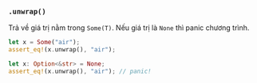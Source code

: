 ### `.unwrap()`

Trả về giá trị nằm trong `Some(T)`. Nếu giá trị là `None` thì panic chương trình. 

```rust
let x = Some("air");
assert_eq!(x.unwrap(), "air");

let x: Option<&str> = None;
assert_eq!(x.unwrap(), "air"); // panic!
```